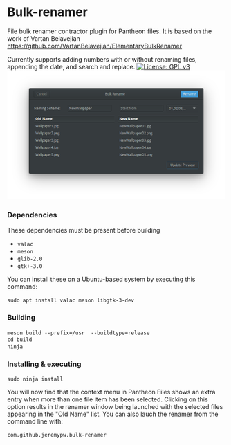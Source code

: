 # Bulk-renamer
File bulk renamer contractor plugin for Pantheon files.
It is based on the work of Vartan Belavejian <https://github.com/VartanBelavejian/ElementaryBulkRenamer>

Currently supports adding numbers with or without renaming files, appending the date, and search and replace.
[![License: GPL v3](https://img.shields.io/badge/License-GPL%20v3-blue.svg)](http://www.gnu.org/licenses/gpl-3.0)
![Screenshot](/data/Screenshot.png?raw=true "Screenshot")

### Dependencies
These dependencies must be present before building
 - `valac`
 - `meson`
 - `glib-2.0`
 - `gtk+-3.0`

 You can install these on a Ubuntu-based system by executing this command:

 `sudo apt install valac meson libgtk-3-dev`

### Building
```
meson build --prefix=/usr  --buildtype=release
cd build
ninja
```

### Installing & executing
```
sudo ninja install
```

You will now find that the context menu in Pantheon Files shows an extra entry when more than one file item
has been selected. Clicking on this option results in the renamer window being launched with the selected files
appearing in the "Old Name" list.  You can also lauch the renamer from the command line with:
```
com.github.jeremypw.bulk-renamer
```

